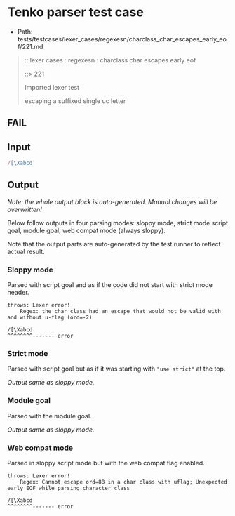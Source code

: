 # Tenko parser test case

- Path: tests/testcases/lexer_cases/regexesn/charclass_char_escapes_early_eof/221.md

> :: lexer cases : regexesn : charclass char escapes early eof
>
> ::> 221
>
> Imported lexer test
>
> escaping a suffixed single uc letter

## FAIL

## Input

`````js
/[\Xabcd
`````

## Output

_Note: the whole output block is auto-generated. Manual changes will be overwritten!_

Below follow outputs in four parsing modes: sloppy mode, strict mode script goal, module goal, web compat mode (always sloppy).

Note that the output parts are auto-generated by the test runner to reflect actual result.

### Sloppy mode

Parsed with script goal and as if the code did not start with strict mode header.

`````
throws: Lexer error!
    Regex: the char class had an escape that would not be valid with and without u-flag (ord=-2)

/[\Xabcd
^^^^^^^^------- error
`````

### Strict mode

Parsed with script goal but as if it was starting with `"use strict"` at the top.

_Output same as sloppy mode._

### Module goal

Parsed with the module goal.

_Output same as sloppy mode._

### Web compat mode

Parsed in sloppy script mode but with the web compat flag enabled.

`````
throws: Lexer error!
    Regex: Cannot escape ord=88 in a char class with uflag; Unexpected early EOF while parsing character class

/[\Xabcd
^^^^^^^^------- error
`````

